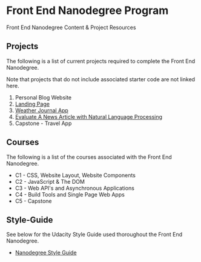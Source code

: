 # Front End Nanodegree Program

Front End Nanodegree Content & Project Resources


## Projects

The following is a list of current projects required to complete the Front End Nanodegree.

Note that projects that do not include associated starter code are not linked here.

1. Personal Blog Website
2. [Landing Page](https://github.com/udacity/fend/tree/refresh-2019/projects/landing-page)
3. [Weather Journal App](https://github.com/udacity/fend/tree/refresh-2019/projects/weather-journal-app)
4. [Evaluate A News Article with Natural Language Processing](https://github.com/udacity/fend/tree/refresh-2019/projects/evaluate-news-nlp)
5. Capstone - Travel App

## Courses

The following is a list of the courses associated with the Front End Nanodegree.

* C1 - CSS, Website Layout, Website Components
* C2 - JavaScript & The DOM
* C3 - Web API's and Asynchronous Applications
* C4 - Build Tools and Single Page Web Apps
* C5 - Capstone

## Style-Guide

See below for the Udacity Style Guide used thoroughout the Front End Nanodegree.

* [Nanodegree Style Guide](http://udacity.github.io/frontend-nanodegree-styleguide/)
